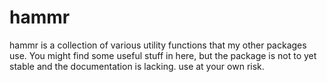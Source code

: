 hammr
=====

hammr is a collection of various utility functions that my other packages use.
You might find some useful stuff in here, but the package is not to yet 
stable and the documentation is lacking. use at your own risk.
